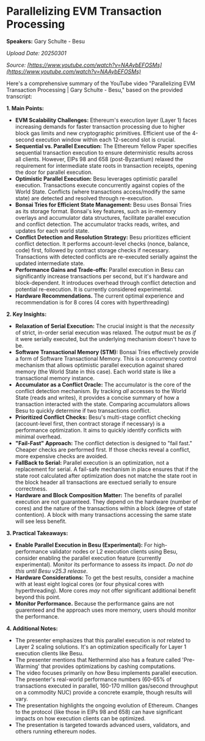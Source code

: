# Parallelizing EVM Transaction Processing

**Speakers:** Gary Schulte - Besu


*Upload Date: 20250301*

*Source: [https://www.youtube.com/watch?v=NAAybEFOSMs](https://www.youtube.com/watch?v=NAAybEFOSMs)*

Here's a comprehensive summary of the YouTube video "Parallelizing EVM Transaction Processing | Gary Schulte - Besu," based on the provided transcript:

**1. Main Points:**

*   **EVM Scalability Challenges:**  Ethereum's execution layer (Layer 1) faces increasing demands for faster transaction processing due to higher block gas limits and new cryptographic primitives.  Efficient use of the 4-second execution window within each 12-second slot is crucial.
*  **Sequential vs. Parallel Execution:** The Ethereum Yellow Paper specifies sequential transaction execution to ensure deterministic results across all clients.  However, EIPs 98 and 658 (post-Byzantium) relaxed the requirement for intermediate state roots in transaction receipts, opening the door for parallel execution.
*  **Optimistic Parallel Execution:** Besu leverages optimistic parallel execution. Transactions execute concurrently against copies of the World State.  Conflicts (where transactions access/modify the same state) are detected and resolved through re-execution.
* **Bonsai Tries for Efficient State Management:**  Besu uses Bonsai Tries as its storage format.   Bonsai's key features, such as in-memory overlays and accumulator data structures, facilitate parallel execution and conflict detection. The accumulator tracks reads, writes, and updates for each world state.
*  **Conflict Detection and Resolution Strategy:**  Besu prioritizes efficient conflict detection. It performs account-level checks (nonce, balance, code) first, followed by contract storage checks if necessary. Transactions with detected conflicts are re-executed serially against the updated intermediate state.
*  **Performance Gains and Trade-offs:** Parallel execution in Besu can significantly increase transactions per second, but it's hardware and block-dependent.  It introduces overhead through conflict detection and potential re-execution. It is currently considered experimental.
* **Hardware Recommendations.** The current optimal experience and recommendation is for 8 cores (4 cores with hyperthreading)

**2. Key Insights:**

*   **Relaxation of Serial Execution:**  The crucial insight is that the *necessity* of strict, in-order serial execution was relaxed.  The *output* must be *as if* it were serially executed, but the underlying mechanism doesn't have to be.
*   **Software Transactional Memory (STM):** Bonsai Tries effectively provide a form of Software Transactional Memory.   This is a concurrency control mechanism that allows optimistic parallel execution against shared memory (the World State in this case). Each world state is like a transactional memory instance.
*   **Accumulator as a Conflict Oracle:** The accumulator is the core of the conflict detection mechanism.  By tracking *all* accesses to the World State (reads and writes), it provides a concise summary of how a transaction interacted with the state.  Comparing accumulators allows Besu to quickly determine if two transactions conflict.
*   **Prioritized Conflict Checks:** Besu's multi-stage conflict checking (account-level first, then contract storage if necessary) is a performance optimization.  It aims to quickly identify conflicts with minimal overhead.
*   **"Fail-Fast" Approach:** The conflict detection is designed to "fail fast." Cheaper checks are performed first. If those checks reveal a conflict, more expensive checks are avoided.
*  **FallBack to Serial:** Parallel execution is an optimization, not a replacement for serial. A fail-safe mechanism in place ensures that if the state root calculated after optimization does not matche the state root in the block header all transactions are exectued serially to ensure correctness.
*   **Hardware and Block Composition Matter:** The benefits of parallel execution are not guaranteed. They depend on the hardware (number of cores) and the nature of the transactions within a block (degree of state contention).  A block with many transactions accessing the same state will see less benefit.

**3. Practical Takeaways:**

*   **Enable Parallel Execution in Besu (Experimental):** For high-performance validator nodes or L2 execution clients using Besu, consider enabling the parallel execution feature (currently experimental).  Monitor its performance to assess its impact. *Do not do this until Besu v25.3 release*.
*   **Hardware Considerations:**  To get the best results, consider a machine with at least eight logical cores (or four physical cores with hyperthreading).  More cores *may* not offer significant additional benefit beyond this point.
*  **Monitor Performance.** Because the performance gains are not guarenteed and the approach uses more memory, users should monitor the performance.

**4. Additional Notes:**

*   The presenter emphasizes that this parallel execution is *not* related to Layer 2 scaling solutions.  It's an optimization specifically for Layer 1 execution clients like Besu.
*	The presenter mentions that Nethermind also has a feature called 'Pre-Warming' that provides optimizations by cashing computations.
*   The video focuses primarily on *how* Besu implements parallel execution. The presenter's real-world performance numbers (60-65% of transactions executed in parallel, 160-170 million gas/second throughput on a commodity NUC) provide a concrete example, though results will vary.
*   The presentation highlights the ongoing evolution of Ethereum.  Changes to the protocol (like those in EIPs 98 and 658) can have significant impacts on how execution clients can be optimized.
* The presentation is targeted towards advanced users, validators, and others running ethereum nodes.